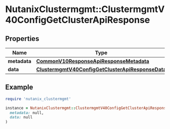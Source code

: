 # NutanixClustermgmt::ClustermgmtV40ConfigGetClusterApiResponse

## Properties

| Name | Type | Description | Notes |
| ---- | ---- | ----------- | ----- |
| **metadata** | [**CommonV10ResponseApiResponseMetadata**](CommonV10ResponseApiResponseMetadata.md) |  | [optional] |
| **data** | [**ClustermgmtV40ConfigGetClusterApiResponseData**](ClustermgmtV40ConfigGetClusterApiResponseData.md) |  | [optional] |

## Example

```ruby
require 'nutanix_clustermgmt'

instance = NutanixClustermgmt::ClustermgmtV40ConfigGetClusterApiResponse.new(
  metadata: null,
  data: null
)
```


